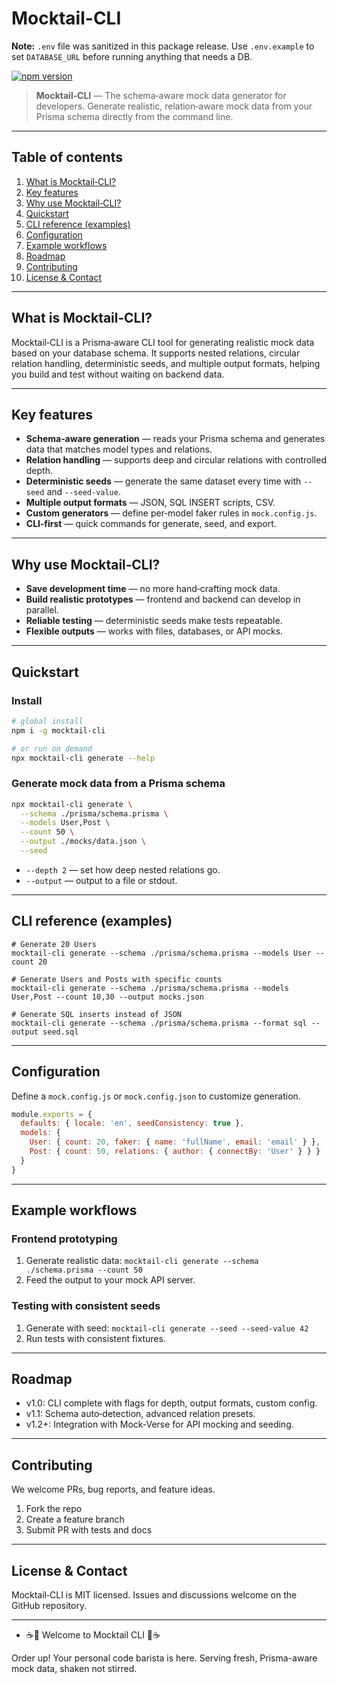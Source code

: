 # Mocktail-CLI

**Note:** `.env` file was sanitized in this package release. Use `.env.example` to set `DATABASE_URL` before running anything that needs a DB.

[![npm version](https://img.shields.io/npm/v/mocktail-cli.svg)](https://www.npmjs.com/package/mocktail-cli)

> **Mocktail‑CLI** — The schema‑aware mock data generator for developers. Generate realistic, relation‑aware mock data from your Prisma schema directly from the command line.

---

## Table of contents

1. [What is Mocktail‑CLI?](#what-is-mocktail-cli)
2. [Key features](#key-features)
3. [Why use Mocktail‑CLI?](#why-use-mocktail-cli)
4. [Quickstart](#quickstart)
5. [CLI reference (examples)](#cli-reference-examples)
6. [Configuration](#configuration)
7. [Example workflows](#example-workflows)
8. [Roadmap](#roadmap)
9. [Contributing](#contributing)
10. [License & Contact](#license--contact)

---

## What is Mocktail‑CLI?

Mocktail‑CLI is a Prisma‑aware CLI tool for generating realistic mock data based on your database schema. It supports nested relations, circular relation handling, deterministic seeds, and multiple output formats, helping you build and test without waiting on backend data.

---

## Key features

* **Schema‑aware generation** — reads your Prisma schema and generates data that matches model types and relations.
* **Relation handling** — supports deep and circular relations with controlled depth.
* **Deterministic seeds** — generate the same dataset every time with `--seed` and `--seed-value`.
* **Multiple output formats** — JSON, SQL INSERT scripts, CSV.
* **Custom generators** — define per‑model faker rules in `mock.config.js`.
* **CLI‑first** — quick commands for generate, seed, and export.

---

## Why use Mocktail‑CLI?

* **Save development time** — no more hand‑crafting mock data.
* **Build realistic prototypes** — frontend and backend can develop in parallel.
* **Reliable testing** — deterministic seeds make tests repeatable.
* **Flexible outputs** — works with files, databases, or API mocks.

---

## Quickstart

### Install

```bash
# global install
npm i -g mocktail-cli

# or run on demand
npx mocktail-cli generate --help
```

### Generate mock data from a Prisma schema

```bash
npx mocktail-cli generate \
  --schema ./prisma/schema.prisma \
  --models User,Post \
  --count 50 \
  --output ./mocks/data.json \
  --seed
```

* `--depth 2` — set how deep nested relations go.
* `--output` — output to a file or stdout.

---

## CLI reference (examples)

```
# Generate 20 Users
mocktail-cli generate --schema ./prisma/schema.prisma --models User --count 20

# Generate Users and Posts with specific counts
mocktail-cli generate --schema ./prisma/schema.prisma --models User,Post --count 10,30 --output mocks.json

# Generate SQL inserts instead of JSON
mocktail-cli generate --schema ./prisma/schema.prisma --format sql --output seed.sql
```

---

## Configuration

Define a `mock.config.js` or `mock.config.json` to customize generation.

```js
module.exports = {
  defaults: { locale: 'en', seedConsistency: true },
  models: {
    User: { count: 20, faker: { name: 'fullName', email: 'email' } },
    Post: { count: 50, relations: { author: { connectBy: 'User' } } }
  }
}
```

---

## Example workflows

### Frontend prototyping

1. Generate realistic data: `mocktail-cli generate --schema ./schema.prisma --count 50`
2. Feed the output to your mock API server.

### Testing with consistent seeds

1. Generate with seed: `mocktail-cli generate --seed --seed-value 42`
2. Run tests with consistent fixtures.

---

## Roadmap

* v1.0: CLI complete with flags for depth, output formats, custom config.
* v1.1: Schema auto‑detection, advanced relation presets.
* v1.2+: Integration with Mock‑Verse for API mocking and seeding.

---

## Contributing

We welcome PRs, bug reports, and feature ideas.

1. Fork the repo
2. Create a feature branch
3. Submit PR with tests and docs

---

## License & Contact

Mocktail‑CLI is MIT licensed. Issues and discussions welcome on the GitHub repository.

---

* ☕🍹  Welcome to Mocktail CLI  🍹☕ 

Order up! Your personal code barista is here.
Serving fresh, Prisma-aware mock data, shaken not stirred.


